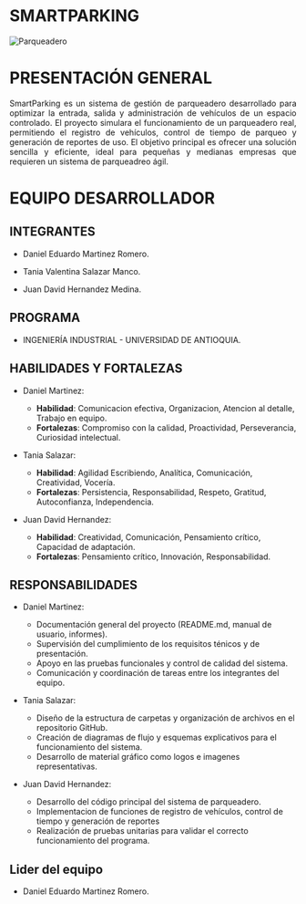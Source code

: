# **SMARTPARKING**

![Parqueadero](https://github.com/user-attachments/assets/26521202-6047-431a-971c-20aa9036d68b)

# **PRESENTACIÓN GENERAL**

<p align="justify"> SmartParking es un sistema de gestión de parqueadero desarrollado para optimizar la entrada, salida y administración de vehículos de un espacio controlado. El proyecto simulara el funcionamiento de un parqueadero real, permitiendo el registro de vehículos, control de tiempo de parqueo y generación de reportes de uso. El objetivo principal es ofrecer una solución sencilla y eficiente, ideal para pequeñas y medianas empresas que requieren un sistema de parqueadreo ágil.

# **EQUIPO DESARROLLADOR**

## **INTEGRANTES**

* Daniel Eduardo Martinez Romero.
  
* Tania Valentina Salazar Manco.
  
* Juan David Hernandez Medina.

## **PROGRAMA**

* INGENIERÍA INDUSTRIAL - UNIVERSIDAD DE ANTIOQUIA.

## **HABILIDADES Y FORTALEZAS**

* Daniel Martinez:
  
     * **Habilidad**: Comunicacion efectiva, Organizacion, Atencion al detalle, Trabajo en equipo.
     * **Fortalezas**: Compromiso con la calidad, Proactividad, Perseverancia, Curiosidad intelectual.
  
* Tania Salazar:
  
     * **Habilidad**: Agilidad Escribiendo, Analítica, Comunicación, Creatividad, Vocería.
     * **Fortalezas**: Persistencia, Responsabilidad, Respeto, Gratitud, Autoconfianza, Independencia.
       
* Juan David Hernandez:
  
     * **Habilidad**: Creatividad, Comunicación, Pensamiento crítico,  Capacidad de adaptación.
     * **Fortalezas**: Pensamiento crítico, Innovación, Responsabilidad.
       
## **RESPONSABILIDADES**

* Daniel Martinez:
  
    * Documentación general del proyecto (README.md, manual de usuario, informes).
    * Supervisión del cumplimiento de los requisitos ténicos y de presentación.
    * Apoyo en las pruebas funcionales y control de calidad del sistema.
    * Comunicación y coordinación de tareas entre los integrantes del equipo.
      
* Tania Salazar:
  
    * Diseño de la estructura de carpetas y organización de archivos en el repositorio GitHub.
    * Creación de diagramas de flujo y esquemas explicativos para el funcionamiento del sistema.
    * Desarrollo de material gráfico como logos e imagenes representativas.
      
* Juan David Hernandez:

    * Desarrollo del código principal del sistema de parqueadero.
    * Implementacion de funciones de registro de vehículos, control de tiempo y generación de reportes
    * Realización de pruebas unitarias para validar el correcto funcionamiento del programa.

## **Lider del equipo**

* Daniel Eduardo Martinez Romero.

  
